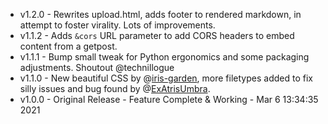  * v1.2.0 - Rewrites upload.html, adds footer to rendered markdown, in attempt to foster virality. Lots of improvements.
 * v1.1.2 - Adds `&cors` URL parameter to add CORS headers to embed content from a getpost.
 * v1.1.1 - Bump small tweak for Python ergonomics and some packaging adjustments. Shoutout @technillogue
 * v1.1.0 - New beautiful CSS by @[iris-garden](https://github.com/iris-garden), more filetypes added to fix silly issues and bug found by @[ExAtrisUmbra](https://twitter.com/exastrisumbra).
 * v1.0.0 - Original Release - Feature Complete & Working -  Mar 6 13:34:35 2021
